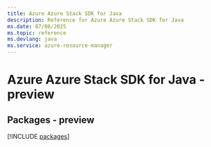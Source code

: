 ```yaml
---
title: Azure Azure Stack SDK for Java
description: Reference for Azure Azure Stack SDK for Java
ms.date: 07/08/2025
ms.topic: reference
ms.devlang: java
ms.service: azure-resource-manager
---
```

# Azure Azure Stack SDK for Java - preview
## Packages - preview
[!INCLUDE [packages](azure-stack-index.md)]